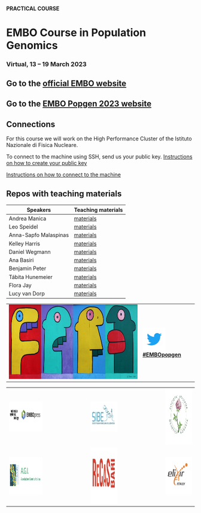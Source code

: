 #### PRACTICAL COURSE

# EMBO Course in Population Genomics
### Virtual, 13 – 19 March 2023

## Go to the [official EMBO website](https://embo-popgen.centercongressi.com/faculty.php)
## Go to the [EMBO Popgen 2023 website](https://meetings.embo.org/event/23-pop-genomics) 

## Connections

For this course we will work on the High Performance Cluster of the Istituto Nazionale di Fisica Nucleare.

To connect to the machine using SSH, send us your public key. [Instructions on how to create your public key](https://github.com/ColonnaLab/EMBO_popgen/blob/main/popgen2023/connections/keypair.pdf)

[Instructions on how to connect to the machine](https://github.com/ColonnaLab/EMBO_popgen/blob/main/popgen2023/connections/README.md)

## Repos with teaching materials
| Speakers | Teaching materials |
|--------------------|-----------------|
| Andrea Manica | [materials](Andrea_Manica) |
| Leo Speidel| [materials](Leo_Speidel) |
| Anna-Sapfo Malaspinas | [materials](Anna-Sapfo_Malaspinas) |
| Kelley Harris | [materials](Kelley_Harris) |
| Daniel Wegmann | [materials](Daniel_Wegmann) |
| Ana Basiri | [materials](Anna_Basiri) |
| Benjamin Peter | [materials](Benjamin_Peter) |
| Tábita Hunemeier | [materials](Tábita_Hünemeier) |
| Flora Jay | [materials](Flora_Jay) |
| Lucy van Dorp | [materials](Lucy_van_Dorp) |

<table style="width:100%">
   <tr>
     <td><img src="./img/popgenlogo.png" alt="yay" height="200" width="700"></td> <td><a href="https://twitter.com/hashtag/EMBOpopgen?src=hashtag_click"><img src="./img/tw.png" alt="yay" height="60" width="60"><b>#EMBOpopgen</b></td>    
     <tr/>
</table>


<table width="700">
   <tr>
   <td><img src="./img/embo_press.png" alt="yay" height="80" width="1000"></a></td>
   <td width="100"></td>
   <td><a href="https://www.sibe-iseb.it"><img src="./img/logos/sibe.png" alt="yay" height="80" width="800"></a></td>
   <td width="100"></td>
   <td align="center"><a href="http://www.geneticagraria.it/"><img src="./img/SIGA.png" alt="cnr" height="150" width="800"></a></td>
      </tr>
      <tr>
      <td><a href="https://www.associazionegeneticaitaliana.it/"><img src="./img/AGI.png" height="100" width="500"></a></td>
      <td width="100"></td>
      <td align="right"><a href="https://www.recas-bari.it/index.php/en/"><img src="./img/RECAS.png" alt="yay" height="150" width="500"></a></td>
      <td width="100"></td>
      <td align="center"><a href="https://elixir-europe.org/about-us/who-we-are/nodes/italy"><img src="./img/ELIXIR.png" alt="yay" height="100" width="150"></a></td>
   </tr>
   <tr>
</table>
